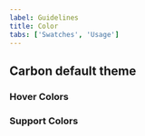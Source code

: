 ```yaml
---
label: Guidelines
title: Color
tabs: ['Swatches', 'Usage']
---
```


## Carbon default theme

<grid-wrapper col_lg="12" flex="true">
<color-card name="brand-01" hex="#3d70b2"></color-card>
<color-card name="brand-02" hex="#5596e6"></color-card>
<color-card name="brand-03" hex="#41d6c3"></color-card>
<color-card name="ui-01" hex="#ffffff" border="true"></color-card>
<color-card name="ui-02" hex="#f4f7fb"></color-card>
<color-card name="ui-03" hex="#dfe3e6"></color-card>
<color-card name="ui-04" hex="#8897a2"></color-card>
<color-card name="ui-05" hex="#5a6872"></color-card>
<color-card name="text-01" hex="#152935"></color-card>
<color-card name="text-02" hex="#5a6872"></color-card>
<color-card name="text-03" hex="#cdd1d4"></color-card>
<color-card name="inverse-01" hex="#ffffff" border="true"></color-card>
<color-card name="inverse-02" hex="#272d33"></color-card>
<color-card name="field-01" hex="#f4f7fb"></color-card>
<color-card name="field-02" hex="#ffffff"></color-card>
</grid-wrapper>

### Hover Colors

<grid-wrapper col_lg="12" flex="true">
<color-card name="hover-primary" hex="#30588c"></color-card>
<color-card name="hover-primary-text" hex="#294c86"></color-card>
<color-card name="hover-danger" hex="#bd1427"></color-card>
<color-card name="hover-secondary" hex="#3d70b2"></color-card>
<color-card name="hover-row" hex="rgba(85,150,230,.1)"></color-card>
</grid-wrapper>

### Support Colors

<grid-wrapper col_lg="12" flex="true">
<color-card name="support-01" hex="#e0182d"></color-card>
<color-card name="support-02" hex="#5aa700"></color-card>
<color-card name="support-03" hex="#efc100"></color-card>
<color-card name="support-04" hex="#5aaafa"></color-card>
</grid-wrapper>
